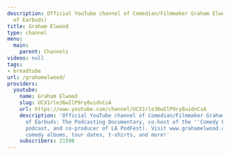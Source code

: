 ```yaml
---
description: Official YouTube channel of Comedian/Filmmaker Graham Elwood (Director
  of Earbuds)
title: Graham Elwood
type: channel
menu:
  main:
    parent: Channels
videos: null
tags:
- breadtube
url: /grahamelwood/
providers:
  youtube:
    name: Graham Elwood
    slug: UCX1rle36wIlP9ry8uidnCsA
    url: https://www.youtube.com/channel/UCX1rle36wIlP9ry8uidnCsA
    description: 'Official YouTube channel of Comedian/Filmmaker Graham Elwood (Director
      of Earbuds: The Podcasting Documentary, co-host of the ''Comedy Film Nerds''
      podcast, and co-producer of LA PodFest). Visit www.grahamelwood.com for DVDs,
      comedy albums, tour dates, t-shirts, and more!'
    subscribers: 21598
---
```

